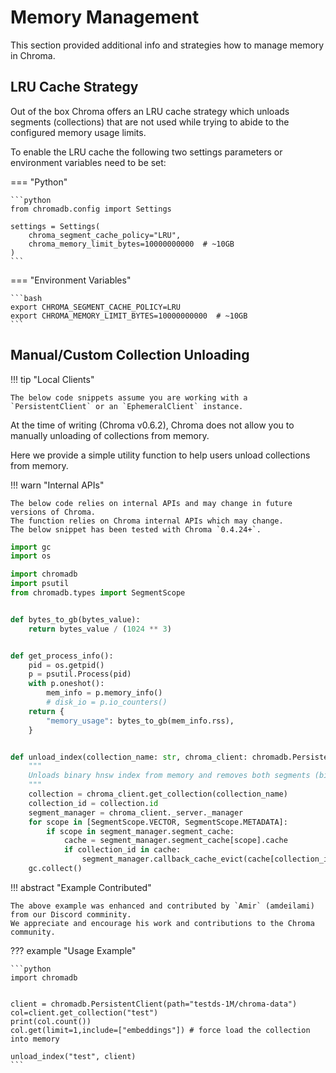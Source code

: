 # Memory Management

This section provided additional info and strategies how to manage memory in Chroma.

## LRU Cache Strategy

Out of the box Chroma offers an LRU cache strategy which unloads segments (collections) that are not used while trying
to abide to the configured memory usage limits.

To enable the LRU cache the following two settings parameters or environment variables need to be set:

=== "Python"

    ```python
    from chromadb.config import Settings

    settings = Settings(
        chroma_segment_cache_policy="LRU",
        chroma_memory_limit_bytes=10000000000  # ~10GB
    )
    ```

=== "Environment Variables"

    ```bash
    export CHROMA_SEGMENT_CACHE_POLICY=LRU
    export CHROMA_MEMORY_LIMIT_BYTES=10000000000  # ~10GB
    ```


## Manual/Custom Collection Unloading

!!! tip "Local Clients"

    The below code snippets assume you are working with a `PersistentClient` or an `EphemeralClient` instance.

At the time of writing (Chroma v0.6.2), Chroma does not allow you to manually unloading of collections from memory.

Here we provide a simple utility function to help users unload collections from memory.

!!! warn "Internal APIs"

    The below code relies on internal APIs and may change in future versions of Chroma. 
    The function relies on Chroma internal APIs which may change.
    The below snippet has been tested with Chroma `0.4.24+`.

```python
import gc
import os

import chromadb
import psutil
from chromadb.types import SegmentScope


def bytes_to_gb(bytes_value):
    return bytes_value / (1024 ** 3)


def get_process_info():
    pid = os.getpid()
    p = psutil.Process(pid)
    with p.oneshot():
        mem_info = p.memory_info()
        # disk_io = p.io_counters()
    return {
        "memory_usage": bytes_to_gb(mem_info.rss),
    }


def unload_index(collection_name: str, chroma_client: chromadb.PersistentClient):
    """
    Unloads binary hnsw index from memory and removes both segments (binary and metadata) from the segment cache.
    """
    collection = chroma_client.get_collection(collection_name)
    collection_id = collection.id
    segment_manager = chroma_client._server._manager
    for scope in [SegmentScope.VECTOR, SegmentScope.METADATA]:
        if scope in segment_manager.segment_cache:
            cache = segment_manager.segment_cache[scope].cache
            if collection_id in cache:
                segment_manager.callback_cache_evict(cache[collection_id])
    gc.collect()
```

!!! abstract "Example Contributed"

    The above example was enhanced and contributed by `Amir` (amdeilami) from our Discord comminity.
    We appreciate and encourage his work and contributions to the Chroma community.


??? example "Usage Example"

    ```python
    import chromadb
    
    
    client = chromadb.PersistentClient(path="testds-1M/chroma-data")
    col=client.get_collection("test")
    print(col.count())
    col.get(limit=1,include=["embeddings"]) # force load the collection into memory
    
    unload_index("test", client)
    ```

